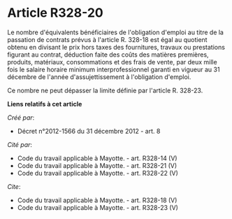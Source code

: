 # Article R328-20

Le nombre d'équivalents bénéficiaires de l'obligation d'emploi au titre de la passation de contrats prévus à l'article R.
328-18 est égal au quotient obtenu en divisant le prix hors taxes des fournitures, travaux ou prestations figurant au
contrat, déduction faite des coûts des matières premières, produits, matériaux, consommations et des frais de vente, par deux
mille fois le salaire horaire minimum interprofessionnel garanti en vigueur au 31 décembre de l'année d'assujettissement à
l'obligation d'emploi. 

Ce nombre ne peut dépasser la limite définie par l'article R. 328-23.

**Liens relatifs à cet article**

_Créé par_:

  - Décret n°2012-1566 du 31 décembre 2012 - art. 8

_Cité par_:

  - Code du travail applicable à Mayotte. - art. R328-14 (V)
  - Code du travail applicable à Mayotte. - art. R328-21 (V)
  - Code du travail applicable à Mayotte. - art. R328-22 (V)

_Cite_:

  - Code du travail applicable à Mayotte. - art. R328-18 (V)
  - Code du travail applicable à Mayotte. - art. R328-23 (V)
